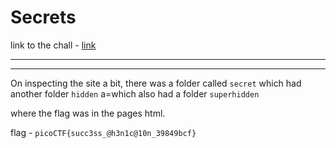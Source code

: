 # Secrets

link to the chall - [link](https://play.picoctf.org/practice/challenge/296?difficulty=2&page=1&search=secrets&solved=0)

---



---
On inspecting the site a bit, there was a folder called `secret` which had another folder `hidden` a=which also had a folder `superhidden`

where the flag was in the pages html.

flag - `picoCTF{succ3ss_@h3n1c@10n_39849bcf}`
